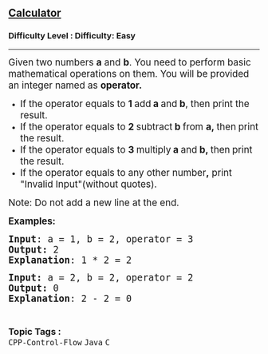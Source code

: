 <h2><a href="https://www.geeksforgeeks.org/problems/calculator--172632/1?page=2&status=unsolved,attempted&sortBy=accuracy">Calculator</a></h2><h3>Difficulty Level : Difficulty: Easy</h3><hr><div class="problems_problem_content__Xm_eO"><p><span style="font-size: 14pt;">Given two numbers&nbsp;<strong>a</strong>&nbsp;and&nbsp;<strong>b</strong>. You need to perform basic mathematical operations on them. You will be provided an integer named as <strong>operator. </strong></span></p>
<ul>
<li><span style="font-size: 14pt;">If the operator equals to <strong>1&nbsp;</strong>add<strong>&nbsp;a&nbsp;</strong>and<strong>&nbsp;b</strong>, then print the result.</span></li>
<li><span style="font-size: 14pt;">If the operator equals to <strong>2&nbsp;</strong>subtract<strong>&nbsp;b&nbsp;</strong>from&nbsp;<strong>a,&nbsp;</strong>then<strong>&nbsp;</strong>print the result.</span></li>
<li><span style="font-size: 14pt;">If the operator equals to <strong>3&nbsp;</strong>multiply<strong>&nbsp;a&nbsp;</strong>and<strong>&nbsp;b,&nbsp;</strong>then<strong>&nbsp;</strong>print the result.</span></li>
<li><span style="font-size: 14pt;">If the operator equals to any other number<strong>,</strong> print "Invalid Input"(without quotes).</span></li>
</ul>
<p><span style="font-size: 14pt;">Note: Do not add a new line at the end.</span></p>
<p><span style="font-size: 14pt;"><strong>Examples:</strong></span></p>
<pre><span style="font-size: 14pt;"><strong>Input</strong>: a = 1, b = 2, operator = 3
<strong>Output:</strong> 2
<strong>Explanation</strong>: 1 * 2 = 2</span></pre>
<pre><span style="font-size: 14pt;"><strong>Input: </strong>a = 2, b = 2, operator = 2
<strong>Output: </strong>0
<strong>Explanation</strong>: 2 - 2 = 0</span></pre></div><br><p><span style=font-size:18px><strong>Topic Tags : </strong><br><code>CPP-Control-Flow</code>&nbsp;<code>Java</code>&nbsp;<code>C</code>&nbsp;